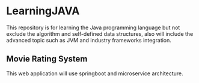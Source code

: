 # LearningJAVA

This repository is for learning the Java programming language but not exclude the algorithm and self-defined data structures,
also will include the advanced topic such as JVM and industry frameworks integration. 

## Movie Rating System
This web application will use springboot and microservice architecture.
